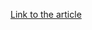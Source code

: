 [Link to the article](https://trendmicro.com/en_us/research/19/l/waterbear-is-back-uses-api-hooking-to-evade-security-product-detection.html)
